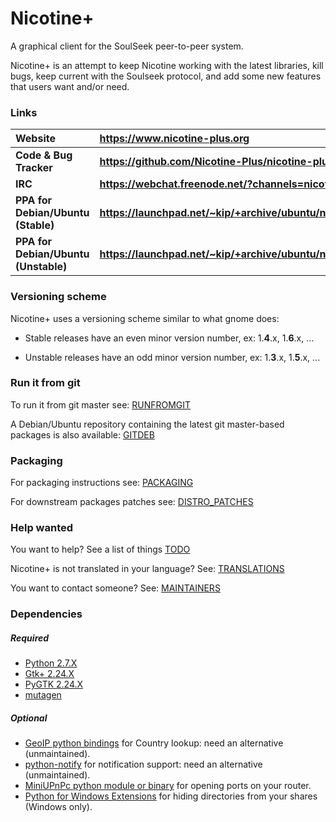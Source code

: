 # Nicotine+

A graphical client for the SoulSeek peer-to-peer system.

Nicotine+ is an attempt to keep Nicotine working with the latest libraries,
kill bugs, keep current with the Soulseek protocol,
and add some new features that users want and/or need.

### Links

| Website                              | https://www.nicotine-plus.org                                    |
| :----------------------------------- | :--------------------------------------------------------------- |
| **Code & Bug Tracker**               | **https://github.com/Nicotine-Plus/nicotine-plus**               |
| **IRC**                              | **https://webchat.freenode.net/?channels=nicotine+**             |
| **PPA for Debian/Ubuntu (Stable)**   | **https://launchpad.net/~kip/+archive/ubuntu/nicotine+**         |
| **PPA for Debian/Ubuntu (Unstable)** | **https://launchpad.net/~kip/+archive/ubuntu/nicotine+unstable** |

### Versioning scheme

Nicotine+ uses a versioning scheme similar to what gnome does:

* Stable releases have an even minor version number, ex: 1.**4**.x, 1.**6**.x, ...

* Unstable releases have an odd minor version number, ex: 1.**3**.x, 1.**5**.x, ...

### Run it from git

To run it from git master see: [RUNFROMGIT](doc/RUNFROMGIT.md)

A Debian/Ubuntu repository containing the latest git master-based packages is also available: [GITDEB](doc/GITDEB.md)

### Packaging

For packaging instructions see: [PACKAGING](doc/PACKAGING.md)

For downstream packages patches see: [DISTRO_PATCHES](doc/DISTRO_PATCHES.md)

### Help wanted

You want to help? See a list of things [TODO](doc/TODO.md)

Nicotine+ is not translated in your language? See: [TRANSLATIONS](doc/TRANSLATIONS.md)

You want to contact someone? See: [MAINTAINERS](AUTHORS.md)

### Dependencies

##### Required

* [Python 2.7.X](https://www.python.org/)
* [Gtk+ 2.24.X](http://www.gtk.org/)
* [PyGTK 2.24.X](http://www.pygtk.org/)
* [mutagen](https://github.com/quodlibet/mutagen)

##### Optional

* [GeoIP python bindings](https://dev.maxmind.com/geoip/legacy/downloadable/) for Country lookup: need an alternative (unmaintained).
* [python-notify](http://www.galago-project.org) for notification support: need an alternative (unmaintained).
* [MiniUPnPc python module or binary](https://miniupnp.tuxfamily.org/) for opening ports on your router.
* [Python for Windows Extensions](https://sourceforge.net/projects/pywin32/) for hiding directories from your shares (Windows only).
